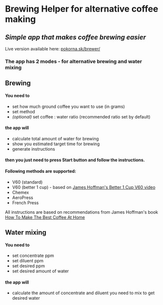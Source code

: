 # Brewing Helper for alternative coffee making

## _Simple app that makes coffee brewing easier_

Live version available here: [pokorna.sk/brewer/](https://pokorna.sk/brewer/)

### The app has 2 modes - for alternative brewing and water mixing 

## Brewing
#### You need to

- set how much ground coffee you want to use (in grams)
- set method
- _(optional)_ set coffee : water ratio (recommended ratio set by default)

#### the app will

- calculate total amount of water for brewing
- show you estimated target time for brewing
- generate instructions

#### then you just need to press Start button and follow the instructions.

#### Following methods are supported:

- V60 (standard)
- V60 (better 1 cup) - based on [James Hoffman's Better 1 Cup V60 video](https://www.youtube.com/watch?v=1oB1oDrDkHM)
- Chemex
- AeroPress
- French Press

All instructions are based on recommendations from James Hoffman's book [How To Make The Best Coffee At Home](https://www.howtomakethebest.coffee/)

## Water mixing

#### You need to

- set concentrate ppm
- set diluent ppm
- set desired ppm
- set desired amount of water

#### the app will

- calculate the amount of concentrate and diluent you need to mix to get desired water
